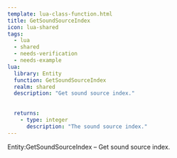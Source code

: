 ```yaml
---
template: lua-class-function.html
title: GetSoundSourceIndex
icon: lua-shared
tags:
  - lua
  - shared
  - needs-verification
  - needs-example
lua:
  library: Entity
  function: GetSoundSourceIndex
  realm: shared
  description: "Get sound source index."
  
  
  returns:
    - type: integer
      description: "The sound source index."
---
```


<div class="lua__search__keywords">
Entity:GetSoundSourceIndex &#x2013; Get sound source index.
</div>
